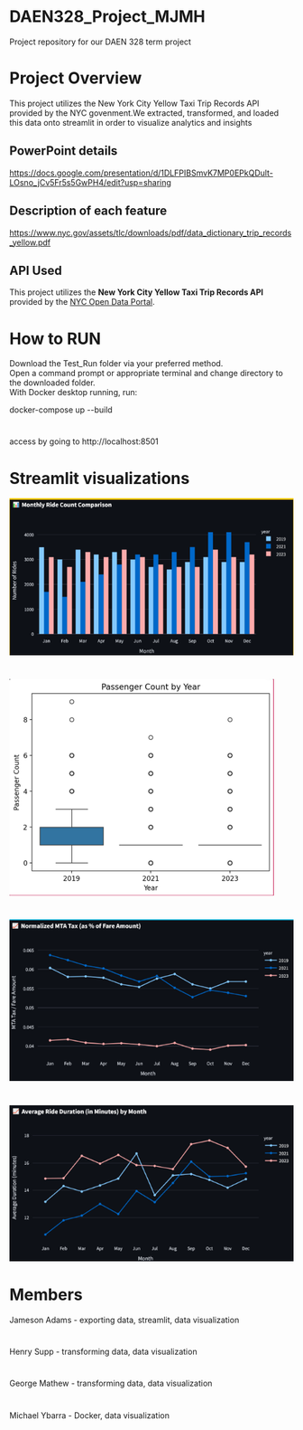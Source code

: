 # DAEN328_Project_MJMH
Project repository for our DAEN 328 term project

# Project Overview
This project utilizes the New York City Yellow Taxi Trip Records API provided by the NYC govenment.We extracted, transformed, and loaded this data onto streamlit in order to visualize analytics and insights

## PowerPoint details
  https://docs.google.com/presentation/d/1DLFPIBSmvK7MP0EPkQDult-LOsno_jCv5Fr5s5GwPH4/edit?usp=sharing

## Description of each feature
  https://www.nyc.gov/assets/tlc/downloads/pdf/data_dictionary_trip_records_yellow.pdf

## API Used
This project utilizes the **New York City Yellow Taxi Trip Records API** provided by the [NYC Open Data Portal](https://data.cityofnewyork.us/). 

# How to RUN

Download the Test_Run folder via your preferred method.  
Open a command prompt or appropriate terminal and change directory to the downloaded folder.  
With Docker desktop running, run:

docker-compose up --build
# 
access by going to http://localhost:8501

# Streamlit visualizations
![Ride numbers per month](image.png)
#
![Passenger count per year](image-3.png)
#
![Tax rate over time](image-1.png)
#
![Ride duration per month](image-2.png)
  
# Members
Jameson Adams - exporting data, streamlit, data visualization
#
Henry Supp - transforming data, data visualization
#
George Mathew - transforming data, data visualization
#
Michael Ybarra - Docker, data visualization


